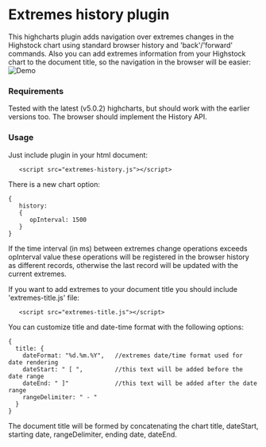 # Extremes history plugin
This highcharts plugin adds navigation over extremes changes in the Highstock chart using standard browser history and 'back'/'forward' commands. Also you can add extremes information from your Highstock chart to the document title, so the navigation in the browser will be easier:
![Demo](https://github.com/sov1178/extremes-history/raw/master/extremes-history-demo.gif)

### Requirements
Tested with the latest (v5.0.2) highcharts, but should work with the earlier versions too. The browser should implement the History API.

### Usage
Just include plugin in your html document:
```
   <script src="extremes-history.js"></script>   
```
There is a new chart option:
```
{
   history:
   {
      opInterval: 1500
   }
}
```
If the time interval (in ms) between extremes change operations exceeds opInterval value these operations will be registered in the browser history as different records, otherwise the last record will be updated with the current extremes.

If you want to add extremes to your document title you should include 'extremes-title.js' file:
```
   <script src="extremes-title.js"></script>
```

You can customize title and date-time format with the following options:
```
{
  title: {
    dateFormat: "%d.%m.%Y",   //extremes date/time format used for date rendering
    dateStart: " [ ",         //this text will be added before the date range
    dateEnd: " ]"             //this text will be added after the date range
    rangeDelimiter: " - "
  }
}
```
The document title will be formed by concatenating the chart title, dateStart, starting date, rangeDelimiter, ending date, dateEnd.

